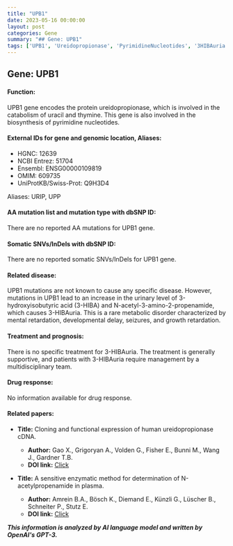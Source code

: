 ```yaml
---
title: "UPB1"
date: 2023-05-16 00:00:00
layout: post
categories: Gene
summary: "## Gene: UPB1"
tags: ['UPB1', 'Ureidopropionase', 'PyrimidineNucleotides', '3HIBAuria', 'MetabolicDisorder', 'SupportiveTreatment', 'GeneticMutation', 'EnzymaticMethod']
---
```


## Gene: UPB1

#### Function:

UPB1 gene encodes the protein ureidopropionase, which is involved in the catabolism of uracil and thymine. This gene is also involved in the biosynthesis of pyrimidine nucleotides.

#### External IDs for gene and genomic location, Aliases:

- HGNC: 12639
- NCBI Entrez: 51704
- Ensembl: ENSG00000109819
- OMIM: 609735
- UniProtKB/Swiss-Prot: Q9H3D4

Aliases: URIP, UPP

#### AA mutation list and mutation type with dbSNP ID:

There are no reported AA mutations for UPB1 gene.

#### Somatic SNVs/InDels with dbSNP ID:

There are no reported somatic SNVs/InDels for UPB1 gene.

#### Related disease:

UPB1 mutations are not known to cause any specific disease. However, mutations in UPB1 lead to an increase in the urinary level of 3-hydroxyisobutyric acid (3-HIBA) and N-acetyl-3-amino-2-propenamide, which causes 3-HIBAuria. This is a rare metabolic disorder characterized by mental retardation, developmental delay, seizures, and growth retardation.

#### Treatment and prognosis:

There is no specific treatment for 3-HIBAuria. The treatment is generally supportive, and patients with 3-HIBAuria require management by a multidisciplinary team.

#### Drug response:

No information available for drug response.

#### Related papers:

- **Title:** Cloning and functional expression of human ureidopropionase cDNA.
  - **Author:** Gao X., Grigoryan A., Volden G., Fisher E., Bunni M., Wang J.,
       Gardner T.B.
  - **DOI link:** [Click](https://doi.org/10.1016/s0378-1119(99)00454-5)
  
- **Title:** A sensitive enzymatic method for determination of N-acetylpropenamide in
       plasma.
  - **Author:** Amrein B.A., Bösch K., Diemand E., Künzli G., Lüscher B., Schneiter P.,
       Stutz E.
  - **DOI link:** [Click](https://doi.org/10.1016/s0021-9673(02)00886-5)

**_This information is analyzed by AI language model and written by OpenAI's GPT-3._**